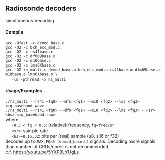 
## Radiosonde decoders

simultaneous decoding


#### Compile
  `gcc -Ofast -c demod_base.c` <br />
  `gcc -O2 -c bch_ecc_mod.c` <br />
  `gcc -O2 -c rs41base.c` <br />
  `gcc -O2 -c dfm09base.c` <br />
  `gcc -O2 -c m10base.c` <br />
  `gcc -O2 -c lms6Xbase.c` <br />
  `gcc -O2 rs_multi.c demod_base.o bch_ecc_mod.o rs41base.o dfm09base.o m10base.o lms6Xbase.o \`<br />
  &nbsp;&nbsp;&nbsp;&nbsp; `-lm -pthread -o rs_multi`

#### Usage/Examples
  `./rs_multi --rs41 <fq0> --dfm <fq1> --m10 <fq2> --lms <fq3> <iq_baseband.wav>` <br />
  `./rs_multi --rs41 <fq0> --dfm <fq1> --m10 <fq2> --lms <fq3> - <sr> <bs> <iq_baseband.raw>` <br />
  where <br />
  &nbsp;&nbsp;&nbsp;&nbsp; `-0.5 < fq < 0.5`: (relative) frequency, `fq=freq/sr` <br />
  &nbsp;&nbsp;&nbsp;&nbsp; `<sr>`: sample rate <br />
  &nbsp;&nbsp;&nbsp;&nbsp; `<bs>=8,16,32`: bits per (real) sample (u8, s16 or f32) <br />
  decodes up to `MAX_FQ=5 (demod_base.h)` signals. Decoding more signals than number of CPUs/cores is not recommended. <br />
  c.f.
  https://youtu.be/5YXP9LYUgLs

